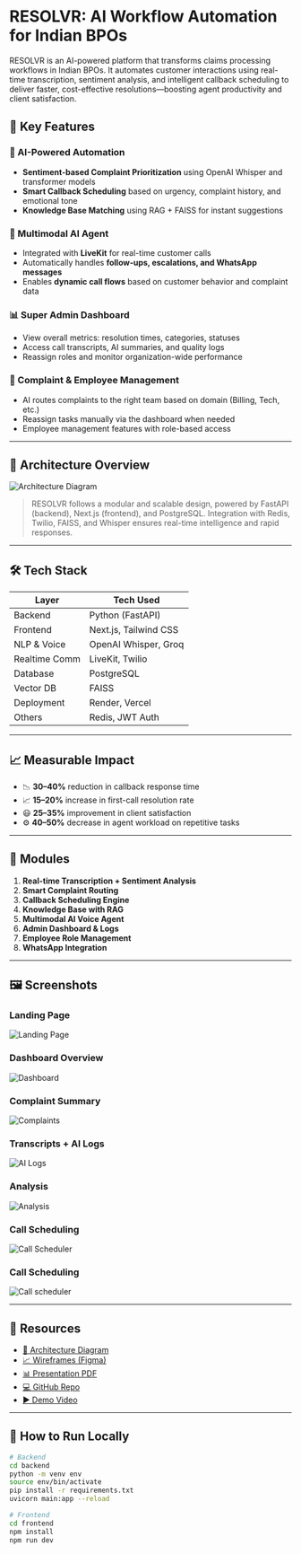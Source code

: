 # RESOLVR: AI Workflow Automation for Indian BPOs

RESOLVR is an AI-powered platform that transforms claims processing workflows in Indian BPOs. It automates customer interactions using real-time transcription, sentiment analysis, and intelligent callback scheduling to deliver faster, cost-effective resolutions—boosting agent productivity and client satisfaction.

## 🚀 Key Features

### 🔁 AI-Powered Automation
- **Sentiment-based Complaint Prioritization** using OpenAI Whisper and transformer models
- **Smart Callback Scheduling** based on urgency, complaint history, and emotional tone
- **Knowledge Base Matching** using RAG + FAISS for instant suggestions

### 🧠 Multimodal AI Agent
- Integrated with **LiveKit** for real-time customer calls
- Automatically handles **follow-ups, escalations, and WhatsApp messages**
- Enables **dynamic call flows** based on customer behavior and complaint data

### 📊 Super Admin Dashboard
- View overall metrics: resolution times, categories, statuses
- Access call transcripts, AI summaries, and quality logs
- Reassign roles and monitor organization-wide performance

### 📍 Complaint & Employee Management
- AI routes complaints to the right team based on domain (Billing, Tech, etc.)
- Reassign tasks manually via the dashboard when needed
- Employee management features with role-based access

---

## 🧪 Architecture Overview

![Architecture Diagram](![image](https://github.com/user-attachments/assets/e5268bda-7730-4058-963f-d9feb2595298)
)

> RESOLVR follows a modular and scalable design, powered by FastAPI (backend), Next.js (frontend), and PostgreSQL. Integration with Redis, Twilio, FAISS, and Whisper ensures real-time intelligence and rapid responses.

---

## 🛠️ Tech Stack

| Layer | Tech Used |
|-------|-----------|
| Backend | Python (FastAPI) |
| Frontend | Next.js, Tailwind CSS |
| NLP & Voice | OpenAI Whisper, Groq |
| Realtime Comm | LiveKit, Twilio |
| Database | PostgreSQL |
| Vector DB | FAISS |
| Deployment | Render, Vercel |
| Others | Redis, JWT Auth |

---

## 📈 Measurable Impact

- 📉 **30–40%** reduction in callback response time  
- 📈 **15–20%** increase in first-call resolution rate  
- 😃 **25–35%** improvement in client satisfaction  
- ⚙️ **40–50%** decrease in agent workload on repetitive tasks  

---

## 🧩 Modules

1. **Real-time Transcription + Sentiment Analysis**
2. **Smart Complaint Routing**
3. **Callback Scheduling Engine**
4. **Knowledge Base with RAG**
5. **Multimodal AI Voice Agent**
6. **Admin Dashboard & Logs**
7. **Employee Role Management**
8. **WhatsApp Integration**

---

## 🖼️ Screenshots

### Landing Page  
![Landing Page](https://github.com/user-attachments/assets/0e406c99-c443-4bd1-bc3b-5c85a54b6f0a)

### Dashboard Overview  
![Dashboard](https://github.com/user-attachments/assets/035f4d2a-de77-41ca-acc1-beebd708fa17)

### Complaint Summary  
![Complaints](https://github.com/user-attachments/assets/74d275cb-44ad-42ee-baf9-60589df259a6)

### Transcripts + AI Logs  
![AI Logs](https://github.com/user-attachments/assets/08133bf4-e309-496d-a3c5-0d51713f4b1d)

### Analysis  
![Analysis](https://github.com/user-attachments/assets/1c428b54-8ad9-4c12-bf96-1e1e056615b8)

### Call Scheduling  
![Call Scheduler](https://github.com/user-attachments/assets/f9cfb257-df08-4910-bcdc-c71af1b77edb)


### Call Scheduling
![Call scheduler](![image](https://github.com/user-attachments/assets/f9cfb257-df08-4910-bcdc-c71af1b77edb)
)


---

## 📂 Resources

- [🧠 Architecture Diagram](https://drive.google.com/file/d/16TGU8B_ltaeB9Bbre_US0plsm2t4_Ms5/view?usp=sharing)  
- [📈 Wireframes (Figma)](https://www.figma.com/design/H0tCLG6DonzEDpTMUoHplW/Resolvr?node-id=7-2144&t=00FmwUkJZrAZTb4a-1)  
- [📊 Presentation PDF](./vedant.naik09_EY_Semi_Final.pdf)  
- [💻 GitHub Repo](https://github.com/konduskarsuyash/EY_BPO)  
- [▶️ Demo Video](https://youtu.be/ZvEJBtINRtk)


---

## 📌 How to Run Locally

```bash
# Backend
cd backend
python -m venv env
source env/bin/activate
pip install -r requirements.txt
uvicorn main:app --reload

# Frontend
cd frontend
npm install
npm run dev
